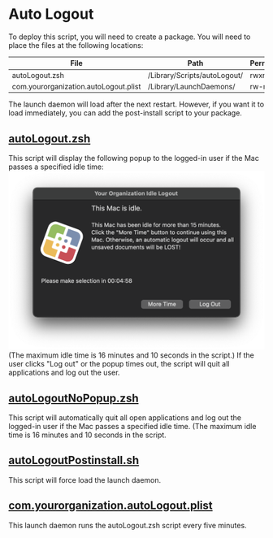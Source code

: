 # Auto Logout

To deploy this script, you will need to create a package. You will need to place the files at the following locations:

| File | Path | Permissions |
| ------------- | ------------- | ------------- |
| autoLogout.zsh | /Library/Scripts/autoLogout/ | rwxr--r-- |
| com.yourorganization.autoLogout.plist | /Library/LaunchDaemons/ | rw-r--r-- |

The launch daemon will load after the next restart. However, if you want it to load immediately, you can add the post-install script to your package.

## [autoLogout.zsh](./autoLogout.zsh)

This script will display the following popup to the logged-in user if the Mac passes a specified idle time:
![AutoLogoutPopup](./autoLogoutPopup.png)
(The maximum idle time is 16 minutes and 10 seconds in the script.) If the user clicks "Log out" or the popup times out, the script will quit all applications and log out the user. 

## [autoLogoutNoPopup.zsh](./autoLogoutNoPopup.zsh)

This script will automatically quit all open applications and log out the logged-in user if the Mac passes a specified idle time. (The maximum idle time is 16 minutes and 10 seconds in the script.

## [autoLogoutPostinstall.sh](./autoLogoutPostinstall.sh)

This script will force load the launch daemon. 

## [com.yourorganization.autoLogout.plist](./com.yourorganization.autoLogout.plist)

This launch daemon runs the autoLogout.zsh script every five minutes. 
